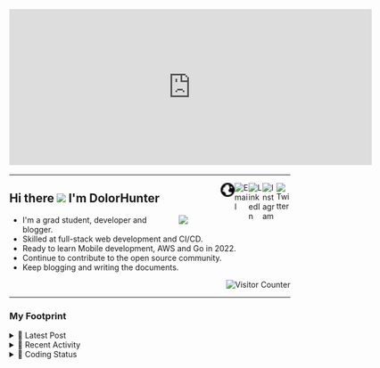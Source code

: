 <div class="container">
  <embed src="https://dolorhunter.com/chrome%20easter%20egg%20t-rex%20runner.html"  width="650" height="280"/> 
</div>

---

<a href="https://twitter.com/tzu__hsiang"><img align="right" alt="Twitter" width="25px" src="https://cdn.jsdelivr.net/npm/simple-icons@v3/icons/twitter.svg"/></a>
<a href="https://www.instagram.com/wangzi_xiang/"><img align="right" alt="Instagram" width="25px" src="https://cdn.jsdelivr.net/npm/simple-icons@v3/icons/instagram.svg"/></a>
<a href="https://www.linkedin.com/in/zixiangwang/"><img align="right" alt="LinkedIn" width="25px" src="https://cdn.jsdelivr.net/npm/simple-icons@v3/icons/linkedin.svg"/></a>
<a href="mailto:dolorhunter@gmail.com"><img align="right" alt="Email" width="25px" src="https://cdn.jsdelivr.net/npm/simple-icons@3.5.0/icons/gmail.svg"/></a>
<a href="https://dolorhunter.com"><img align="right" alt="dolorhunter.com" width="25px" src="https://raw.githubusercontent.com/iconic/open-iconic/master/svg/globe.svg" /></a>

<h2>Hi there <img src="https://media.giphy.com/media/hvRJCLFzcasrR4ia7z/giphy.gif" width="25px"> I'm DolorHunter</h2>

<a href="https://dolorhunter.com"><img width="125px" align='right' src="https://res.cloudinary.com/dfb5w2ccj/image/upload/v1641176695/favicon_a41cwz.png"></a>

<ul>
  <li>I'm a grad student, developer and blogger.</li>
  <li>Skilled at full-stack web development and CI/CD.</li>
  <li>Ready to learn Mobile development, AWS and Go in 2022.</li>
  <li>Continue to contribute to the open source community.</li>
  <li>Keep blogging and writing the documents.</li>
</ul>


<img align="right" alt="Visitor Counter" src="https://komarev.com/ghpvc/?username=DolorHunter&color=dc143c&style=flat-square">
<br />

---

### My Footprint

<details>
  <summary>🙉 Latest Post</summary>

<!-- BLOG-POST-LIST:START -->
- [美国攻略 ep10 纽约城](https://dolorhunter.com/us-living-101-ep10-nyc/)
- [美国攻略 ep9 路考2、SSN和市中心](https://dolorhunter.com/us-living-101-ep9-ssn-roadtest/)
- [美国攻略 ep8 落雪和尼加拉瓜瀑布](https://dolorhunter.com/us-living-101-ep8-heavy-snow-and-nicaragua-falls/)
- [美国攻略 ep7 路考、车费和州内公园](https://dolorhunter.com/us-living-101-ep7-roadtest-cost-of-car-and-state-parks/)
- [美国攻略 ep6 SSN预约、Voicemail和中餐](https://dolorhunter.com/us-living-101-ep6-ssn-appointment-voicemail-and-chinese-foods/)
<!-- BLOG-POST-LIST:END -->

</details>

<details>
  <summary>🙊 Recent Activity</summary>

<!--START_SECTION:activity-->
1. 🎉 Merged PR [#17](https://github.com/lib-hfut/lib-hfut/pull/17) in [lib-hfut/lib-hfut](https://github.com/lib-hfut/lib-hfut)
2. 🎉 Merged PR [#15](https://github.com/lib-hfut/lib-hfut/pull/15) in [lib-hfut/lib-hfut](https://github.com/lib-hfut/lib-hfut)
3. 🎉 Merged PR [#14](https://github.com/lib-hfut/lib-hfut/pull/14) in [lib-hfut/lib-hfut](https://github.com/lib-hfut/lib-hfut)
4. ❗️ Closed issue [#2](https://github.com/DolorHunter/OS_PR-DR/issues/2) in [DolorHunter/OS_PR-DR](https://github.com/DolorHunter/OS_PR-DR)
5. 🗣 Commented on [#2](https://github.com/DolorHunter/OS_PR-DR/issues/2) in [DolorHunter/OS_PR-DR](https://github.com/DolorHunter/OS_PR-DR)
<!--END_SECTION:activity-->

</details>

<details>
  <summary>🙈 Coding Status</summary>
    <img align="left" alt="GitHub Status" src="https://github-readme-stats.vercel.app/api?username=dolorhunter&show_icons=true&bg_color=30,e96443,904e95&title_color=fff&text_color=fff">
    <img align="left" alt="Code Status" src="https://github-readme-stats.vercel.app/api/top-langs/?username=dolorhunter&layout=compact&bg_color=30,e96443,904e95&title_color=fff&text_color=fff" />
</details>

